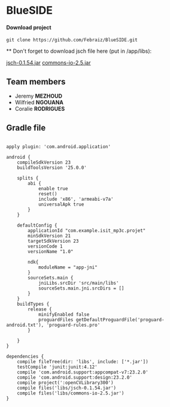 # BlueSIDE



#### Download project

    git clone https://github.com/Febraiz/BlueSIDE.git
    
** Don't forget to download jsch file here (put in /app/libs): 

<a href="https://sourceforge.net/projects/jsch/files/jsch.jar/0.1.54/jsch-0.1.54.jar/download" target="_blank">jsch-0.1.54.jar</a>
<a href="http://mirrors.ircam.fr/pub/apache//commons/io/binaries/commons-io-2.5-bin.zip" target="_blank">commons-io-2.5.jar</a>
    
## Team members
- Jeremy **MEZHOUD**
- Wilfried **NGOUANA**
- Coralie **RODRIGUES**

## Gradle file
<pre><code>
apply plugin: 'com.android.application'

android {
    compileSdkVersion 23
    buildToolsVersion '25.0.0'

    splits {
        abi {
            enable true
            reset()
            include 'x86', 'armeabi-v7a'
            universalApk true
        }
    }

    defaultConfig {
        applicationId "com.example.isit_mp3c.projet"
        minSdkVersion 21
        targetSdkVersion 23
        versionCode 1
        versionName "1.0"

        ndk{
            moduleName = "app-jni"
        }
        sourceSets.main {
            jniLibs.srcDir 'src/main/libs'
            sourceSets.main.jni.srcDirs = []
        }
    }
    buildTypes {
        release {
            minifyEnabled false
            proguardFiles getDefaultProguardFile('proguard-android.txt'), 'proguard-rules.pro'
        }

    }
}

dependencies {
    compile fileTree(dir: 'libs', include: ['*.jar'])
    testCompile 'junit:junit:4.12'
    compile 'com.android.support:appcompat-v7:23.2.0'
    compile 'com.android.support:design:23.2.0'
    compile project(':openCVLibrary300')
    compile files('libs/jsch-0.1.54.jar')
    compile files('libs/commons-io-2.5.jar')
}
</code></pre>
